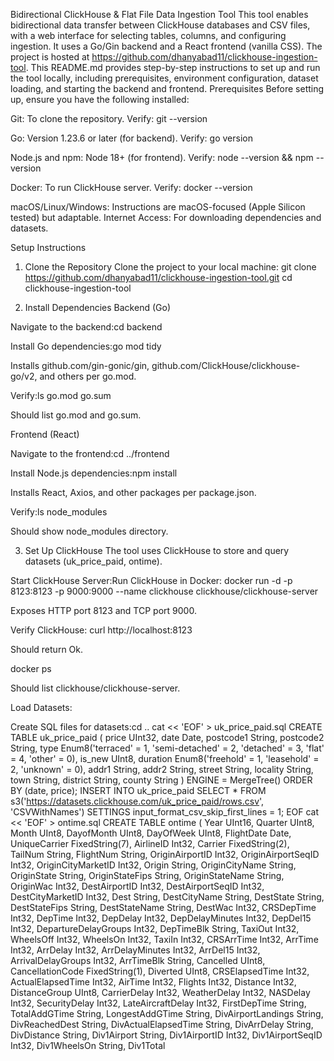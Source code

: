Bidirectional ClickHouse & Flat File Data Ingestion Tool
This tool enables bidirectional data transfer between ClickHouse databases and CSV files, with a web interface for selecting tables, columns, and configuring ingestion. It uses a Go/Gin backend and a React frontend (vanilla CSS). The project is hosted at https://github.com/dhanyabad11/clickhouse-ingestion-tool.
This README.md provides step-by-step instructions to set up and run the tool locally, including prerequisites, environment configuration, dataset loading, and starting the backend and frontend.
Prerequisites
Before setting up, ensure you have the following installed:

Git: To clone the repository.
Verify: git --version

Go: Version 1.23.6 or later (for backend).
Verify: go version

Node.js and npm: Node 18+ (for frontend).
Verify: node --version && npm --version

Docker: To run ClickHouse server.
Verify: docker --version

macOS/Linux/Windows: Instructions are macOS-focused (Apple Silicon tested) but adaptable.
Internet Access: For downloading dependencies and datasets.

Setup Instructions

1. Clone the Repository
   Clone the project to your local machine:
   git clone https://github.com/dhanyabad11/clickhouse-ingestion-tool.git
   cd clickhouse-ingestion-tool

2. Install Dependencies
   Backend (Go)

Navigate to the backend:cd backend

Install Go dependencies:go mod tidy

Installs github.com/gin-gonic/gin, github.com/ClickHouse/clickhouse-go/v2, and others per go.mod.

Verify:ls go.mod go.sum

Should list go.mod and go.sum.

Frontend (React)

Navigate to the frontend:cd ../frontend

Install Node.js dependencies:npm install

Installs React, Axios, and other packages per package.json.

Verify:ls node_modules

Should show node_modules directory.

3. Set Up ClickHouse
   The tool uses ClickHouse to store and query datasets (uk_price_paid, ontime).

Start ClickHouse Server:Run ClickHouse in Docker:
docker run -d -p 8123:8123 -p 9000:9000 --name clickhouse clickhouse/clickhouse-server

Exposes HTTP port 8123 and TCP port 9000.

Verify ClickHouse:
curl http://localhost:8123

Should return Ok.

docker ps

Should list clickhouse/clickhouse-server.

Load Datasets:

Create SQL files for datasets:cd ..
cat << 'EOF' > uk_price_paid.sql
CREATE TABLE uk_price_paid (
price UInt32,
date Date,
postcode1 String,
postcode2 String,
type Enum8('terraced' = 1, 'semi-detached' = 2, 'detached' = 3, 'flat' = 4, 'other' = 0),
is_new UInt8,
duration Enum8('freehold' = 1, 'leasehold' = 2, 'unknown' = 0),
addr1 String,
addr2 String,
street String,
locality String,
town String,
district String,
county String
)
ENGINE = MergeTree()
ORDER BY (date, price);
INSERT INTO uk_price_paid
SELECT \*
FROM s3('https://datasets.clickhouse.com/uk_price_paid/rows.csv', 'CSVWithNames')
SETTINGS input_format_csv_skip_first_lines = 1;
EOF
cat << 'EOF' > ontime.sql
CREATE TABLE ontime (
Year UInt16,
Quarter UInt8,
Month UInt8,
DayofMonth UInt8,
DayOfWeek UInt8,
FlightDate Date,
UniqueCarrier FixedString(7),
AirlineID Int32,
Carrier FixedString(2),
TailNum String,
FlightNum String,
OriginAirportID Int32,
OriginAirportSeqID Int32,
OriginCityMarketID Int32,
Origin String,
OriginCityName String,
OriginState String,
OriginStateFips String,
OriginStateName String,
OriginWac Int32,
DestAirportID Int32,
DestAirportSeqID Int32,
DestCityMarketID Int32,
Dest String,
DestCityName String,
DestState String,
DestStateFips String,
DestStateName String,
DestWac Int32,
CRSDepTime Int32,
DepTime Int32,
DepDelay Int32,
DepDelayMinutes Int32,
DepDel15 Int32,
DepartureDelayGroups Int32,
DepTimeBlk String,
TaxiOut Int32,
WheelsOff Int32,
WheelsOn Int32,
TaxiIn Int32,
CRSArrTime Int32,
ArrTime Int32,
ArrDelay Int32,
ArrDelayMinutes Int32,
ArrDel15 Int32,
ArrivalDelayGroups Int32,
ArrTimeBlk String,
Cancelled UInt8,
CancellationCode FixedString(1),
Diverted UInt8,
CRSElapsedTime Int32,
ActualElapsedTime Int32,
AirTime Int32,
Flights Int32,
Distance Int32,
DistanceGroup UInt8,
CarrierDelay Int32,
WeatherDelay Int32,
NASDelay Int32,
SecurityDelay Int32,
LateAircraftDelay Int32,
FirstDepTime String,
TotalAddGTime String,
LongestAddGTime String,
DivAirportLandings String,
DivReachedDest String,
DivActualElapsedTime String,
DivArrDelay String,
DivDistance String,
Div1Airport String,
Div1AirportID Int32,
Div1AirportSeqID Int32,
Div1WheelsOn String,
Div1Total
